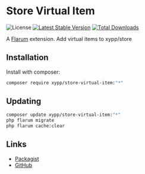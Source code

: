 # Store Virtual Item

![License](https://img.shields.io/badge/license-GPL-3.0-blue.svg) [![Latest Stable Version](https://img.shields.io/packagist/v/xypp/store-virtual-item.svg)](https://packagist.org/packages/xypp/store-virtual-item) [![Total Downloads](https://img.shields.io/packagist/dt/xypp/store-virtual-item.svg)](https://packagist.org/packages/xypp/store-virtual-item)

A [Flarum](http://flarum.org) extension. Add virtual items to xypp/store

## Installation

Install with composer:

```sh
composer require xypp/store-virtual-item:"*"
```

## Updating

```sh
composer update xypp/store-virtual-item:"*"
php flarum migrate
php flarum cache:clear
```

## Links

- [Packagist](https://packagist.org/packages/xypp/store-virtual-item)
- [GitHub](https://github.com/xypp/store-virtual-item)
